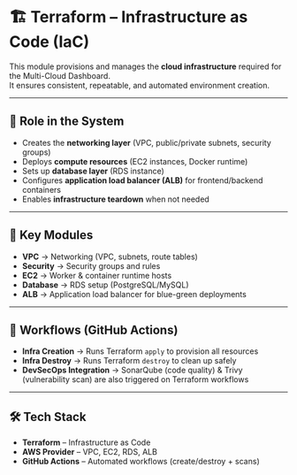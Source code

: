 # 🏗️ Terraform – Infrastructure as Code (IaC)

This module provisions and manages the **cloud infrastructure** required for the Multi-Cloud Dashboard.  
It ensures consistent, repeatable, and automated environment creation.

---

## 🎯 Role in the System

- Creates the **networking layer** (VPC, public/private subnets, security groups)  
- Deploys **compute resources** (EC2 instances, Docker runtime)  
- Sets up **database layer** (RDS instance)  
- Configures **application load balancer (ALB)** for frontend/backend containers  
- Enables **infrastructure teardown** when not needed  

---

## 📂 Key Modules

- **VPC** → Networking (VPC, subnets, route tables)  
- **Security** → Security groups and rules  
- **EC2** → Worker & container runtime hosts  
- **Database** → RDS setup (PostgreSQL/MySQL)  
- **ALB** → Application load balancer for blue-green deployments  

---

## 🔄 Workflows (GitHub Actions)

- **Infra Creation** → Runs Terraform `apply` to provision all resources  
- **Infra Destroy** → Runs Terraform `destroy` to clean up safely  
- **DevSecOps Integration** → SonarQube (code quality) & Trivy (vulnerability scan) are also triggered on Terraform workflows  

---

## 🛠️ Tech Stack

- **Terraform** – Infrastructure as Code  
- **AWS Provider** – VPC, EC2, RDS, ALB  
- **GitHub Actions** – Automated workflows (create/destroy + scans)  
